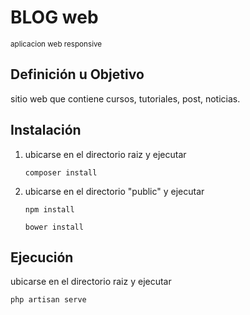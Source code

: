 <h1>BLOG web</h1>
<small>aplicacion web responsive</small>

<h2>Definición u Objetivo</h2>
<p>sitio web que contiene cursos, tutoriales, post, noticias.</p>

<h2>Instalación</h2>
<ol>
<li><p>ubicarse en el directorio raiz y ejecutar</></li>

```
composer install
```

<li><p>ubicarse en el directorio "public" y ejecutar</></li>

```
npm install
```
```
bower install
```
</ol>

<h2>Ejecución</h2>
<p>ubicarse en el directorio raiz y ejecutar</p>

```
php artisan serve
```




